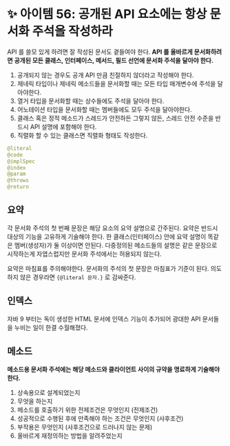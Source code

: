 # ✨ 아이템 56: 공개된 API 요소에는 항상 문서화 주석을 작성하라

API 를 쓸모 있게 하려면 잘 작성된 문서도 곁들여야 한다. **API 를 올바르게 문서화하려면 공개된 모든 클래스, 인터페이스, 메서드, 필드 선언에 문서화 주석을 달아야 한다.**

1. 공개되지 않는 경우도 공개 API 만큼 친절하지 않더라고 작성해야 한다.
2. 제네릭 타입이나 제네릭 메소드들을 문서화할 때는 모든 타입 매개변수에 주석을 달아야한다.
3. 열거 타입을 문서화할 때는 상수들에도 주석을 달아야 한다.
4. 어노테이션 타입을 문서화할 때는 멤버들에도 모두 주석을 달아야한다.
5. 클래스 혹은 정적 메소드가 스레드가 안전하든 그렇지 않든, 스레드 안전 수준을 반드시 API 설명에 포함해야 한다.
6. 직렬화 할 수 있는 클래스면 직렬화 형태도 작성한다.

```java
@literal
@code
@implSpec
@index
@param
@throws
@return
```

## 요약

각 문서화 주석의 첫 번째 문장은 해당 요소의 요약 설명으로 간주된다. 요약은 반드시 대상의 기능을 고유하게 기술해야 한다. 한 클래스(인터페이스) 안에 요약 설명이 똑같은 멤버(생성자)가 둘 이상이면 안된다. 다중정의된 메소드들의 설명은 같은 문장으로 시작하는게 자엽스럽지만 문서화 주석에서는 허용되지 않는다.

요약은 마침표를 주의해야한다. 문서화의 주석의 첫 문장은 마침표가 기준이 된다. 의도하지 않은 경우라면 `{@literal 문자.}` 로 감싸준다.

## 인덱스

자바 9 부터는 독이 생성한 HTML 문서에 인덱스 기능이 추가되어 광대한 API 문서들을 누비는 일이 한결 수월해졌다.

## 메소드

**메소드용 문서화 주석에는 해당 메소드와 클라이언트 사이의 규약을 명료하게 기술해야 한다.**

1. 상속용으로 설계되었는지
2. 무엇을 하는지
3. 메소드를 호출하기 위한 전제조건은 무엇인지 (전제조건)
4. 성공적으로 수행된 후에 만족해야 하는 조건은 무엇인지 (사후조건)
5. 부작용은 무엇인지 (사후조건으로 드러나지 않는 문제)
6. 올바르게 재정의하는 방법을 알려주었는지
